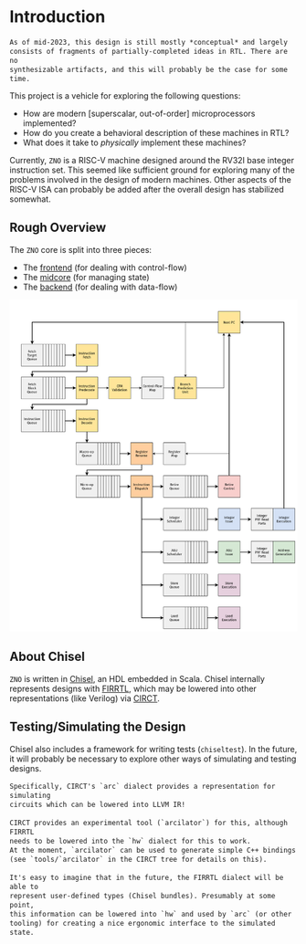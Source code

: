 # Introduction

```admonish note
As of mid-2023, this design is still mostly *conceptual* and largely 
consists of fragments of partially-completed ideas in RTL. There are no 
synthesizable artifacts, and this will probably be the case for some time. 
```

This project is a vehicle for exploring the following questions:

- How are modern [superscalar, out-of-order] microprocessors implemented?
- How do you create a behavioral description of these machines in RTL?
- What does it take to *physically* implement these machines? 

Currently, `ZNO` is a RISC-V machine designed around the RV32I base integer 
instruction set. This seemed like sufficient ground for exploring many
of the problems involved in the design of modern machines. 
Other aspects of the RISC-V ISA can probably be added after the 
overall design has stabilized somewhat. 

## Rough Overview

The `ZNO` core is split into three pieces:

- The [frontend](./front/frontend.md) (for dealing with control-flow)
- The [midcore](./mid/midcore.md) (for managing state)
- The [backend](./back/backend.md) (for dealing with data-flow)

![Diagram](./img/zno_core-overview.png)

## About Chisel

`ZNO` is written in [Chisel](https://github.com/chipsalliance/chisel), 
an HDL embedded in Scala. Chisel internally represents designs with 
[FIRRTL](https://github.com/chipsalliance/firrtl-spec), which may be lowered
into other representations (like Verilog) via [CIRCT](https://github.com/llvm/circt).

## Testing/Simulating the Design

Chisel also includes a framework for writing tests (`chiseltest`).
In the future, it will probably be necessary to explore other ways of
simulating and testing designs. 

```admonish note
Specifically, CIRCT's `arc` dialect provides a representation for simulating
circuits which can be lowered into LLVM IR! 

CIRCT provides an experimental tool (`arcilator`) for this, although FIRRTL 
needs to be lowered into the `hw` dialect for this to work.
At the moment, `arcilator` can be used to generate simple C++ bindings 
(see `tools/`arcilator` in the CIRCT tree for details on this).

It's easy to imagine that in the future, the FIRRTL dialect will be able to
represent user-defined types (Chisel bundles). Presumably at some point,
this information can be lowered into `hw` and used by `arc` (or other 
tooling) for creating a nice ergonomic interface to the simulated state.
```

